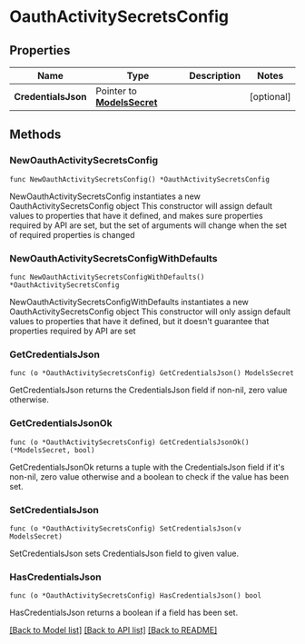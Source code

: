 # OauthActivitySecretsConfig

## Properties

Name | Type | Description | Notes
------------ | ------------- | ------------- | -------------
**CredentialsJson** | Pointer to [**ModelsSecret**](ModelsSecret.md) |  | [optional] 

## Methods

### NewOauthActivitySecretsConfig

`func NewOauthActivitySecretsConfig() *OauthActivitySecretsConfig`

NewOauthActivitySecretsConfig instantiates a new OauthActivitySecretsConfig object
This constructor will assign default values to properties that have it defined,
and makes sure properties required by API are set, but the set of arguments
will change when the set of required properties is changed

### NewOauthActivitySecretsConfigWithDefaults

`func NewOauthActivitySecretsConfigWithDefaults() *OauthActivitySecretsConfig`

NewOauthActivitySecretsConfigWithDefaults instantiates a new OauthActivitySecretsConfig object
This constructor will only assign default values to properties that have it defined,
but it doesn't guarantee that properties required by API are set

### GetCredentialsJson

`func (o *OauthActivitySecretsConfig) GetCredentialsJson() ModelsSecret`

GetCredentialsJson returns the CredentialsJson field if non-nil, zero value otherwise.

### GetCredentialsJsonOk

`func (o *OauthActivitySecretsConfig) GetCredentialsJsonOk() (*ModelsSecret, bool)`

GetCredentialsJsonOk returns a tuple with the CredentialsJson field if it's non-nil, zero value otherwise
and a boolean to check if the value has been set.

### SetCredentialsJson

`func (o *OauthActivitySecretsConfig) SetCredentialsJson(v ModelsSecret)`

SetCredentialsJson sets CredentialsJson field to given value.

### HasCredentialsJson

`func (o *OauthActivitySecretsConfig) HasCredentialsJson() bool`

HasCredentialsJson returns a boolean if a field has been set.


[[Back to Model list]](../README.md#documentation-for-models) [[Back to API list]](../README.md#documentation-for-api-endpoints) [[Back to README]](../README.md)


